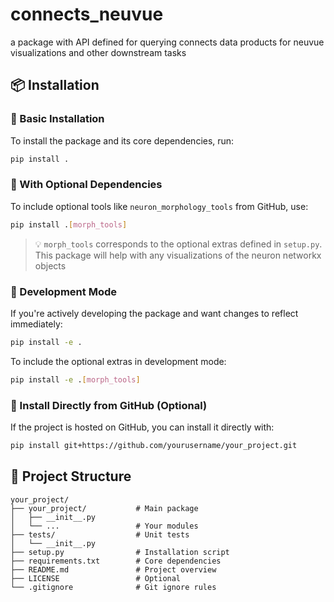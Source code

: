 # connects_neuvue
a package with API defined for querying connects data products for neuvue visualizations and other downstream tasks


## 📦 Installation

### 🔹 Basic Installation

To install the package and its core dependencies, run:

```bash
pip install .
```

### 🔹 With Optional Dependencies

To include optional tools like `neuron_morphology_tools` from GitHub, use:

```bash
pip install .[morph_tools]
```

> 💡 `morph_tools` corresponds to the optional extras defined in `setup.py`. This package will help with any visualizations of the neuron networkx objects

### 🔹 Development Mode

If you're actively developing the package and want changes to reflect immediately:

```bash
pip install -e .
```

To include the optional extras in development mode:

```bash
pip install -e .[morph_tools]
```

### 🔹 Install Directly from GitHub (Optional)

If the project is hosted on GitHub, you can install it directly with:

```bash
pip install git+https://github.com/yourusername/your_project.git
```

## 📁 Project Structure

```
your_project/
├── your_project/           # Main package
│   ├── __init__.py
│   └── ...                 # Your modules
├── tests/                  # Unit tests
│   └── __init__.py
├── setup.py                # Installation script
├── requirements.txt        # Core dependencies
├── README.md               # Project overview
├── LICENSE                 # Optional
└── .gitignore              # Git ignore rules
```

